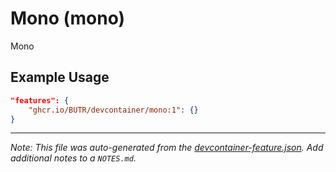 
# Mono (mono)

Mono

## Example Usage

```json
"features": {
    "ghcr.io/BUTR/devcontainer/mono:1": {}
}
```





---

_Note: This file was auto-generated from the [devcontainer-feature.json](https://github.com/BUTR/devcontainer/blob/main/features/mono/devcontainer-feature.json).  Add additional notes to a `NOTES.md`._
